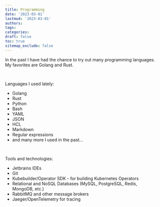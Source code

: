 ```yaml
---
title: Programming
date: '2023-03-01'
lastmod: '2023-03-01'
authors:
tags:
categories:
draft: false
toc: true
sitemap_exclude: false
---
```


<div class="bg-secondary-bg rounded px-6 py-6">

In the past I have had the chance to try out many programming languages. My favorites are Golang and Rust.

<!--more-->
<br>

Languages I used lately:

- Golang
- Rust
- Python
- Bash
- YAML
- JSON
- HCL
- Markdown
- Regular expressions
- and many more I used in the past...

<br>

Tools and technologies:

- Jetbrains IDEs
- Git
- Kubebuilder/Operator SDK - for building Kubernetes Operators
- Relational and NoSQL Databases (MySQL, PostgreSQL, Redis, MongoDB, etc.)
- RabbitMQ and other message brokers
- Jaeger/OpenTelemetry for tracing

</div>

